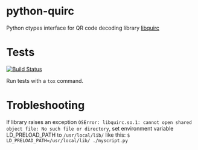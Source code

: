 # python-quirc

Python ctypes interface for QR code decoding library [libquirc](https://github.com/dlbeer/quirc)

# Tests

[![Build Status](https://secure.travis-ci.org/svartalf/python-quirc.png)](http://travis-ci.org/svartalf/python-quirc])

Run tests with a `tox` command.

# Trobleshooting

If library raises an exception `OSError: libquirc.so.1: cannot open shared object file: No such file or directory`,
set environment variable LD_PRELOAD_PATH to `/usr/local/lib/` like this: `$ LD_PRELOAD_PATH=/usr/local/lib/ ./myscript.py`
